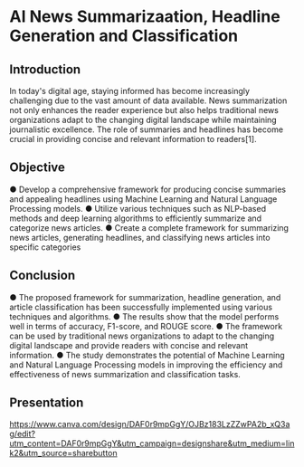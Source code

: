 # AI News Summarizaation, Headline Generation and Classification

## Introduction

In today's digital age, staying informed has become increasingly challenging due to the vast amount of data available. News summarization not only enhances the reader experience but also helps traditional news organizations adapt to the changing digital landscape while maintaining journalistic excellence. The role of summaries and headlines has become crucial in providing concise and relevant information to readers[1].



## Objective

●	Develop a comprehensive framework for producing concise summaries and appealing headlines using Machine Learning and Natural Language Processing models.
●	Utilize various techniques such as NLP-based methods and deep learning algorithms to efficiently summarize and categorize news articles.
●	Create a complete framework for summarizing news articles, generating headlines, and classifying news articles into specific categories



## Conclusion
●	The proposed framework for summarization, headline generation, and article classification has been successfully implemented using various techniques and algorithms.
●	The results show that the model performs well in terms of accuracy, F1-score, and ROUGE score.
●	The framework can be used by traditional news organizations to adapt to the changing digital landscape and provide readers with concise and relevant information.
●	The study demonstrates the potential of Machine Learning and Natural Language Processing models in improving the efficiency and effectiveness of news summarization and classification tasks.



## Presentation

https://www.canva.com/design/DAF0r9mpGgY/OJBz183LzZZwPA2b_xQ3ag/edit?utm_content=DAF0r9mpGgY&utm_campaign=designshare&utm_medium=link2&utm_source=sharebutton
